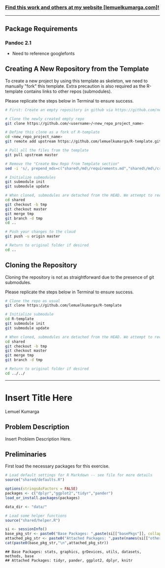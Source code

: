 ### <a href="https://www.lemuelkumarga.com" target="_blank">Find this work and others at my website [lemuelkumarga.com]!</a>
---



## Package Requirements

### Pandoc 2.1 
- Need to reference googlefonts

## Creating A New Repository from the Template

To create a new project by using this template as skeleton, we need to manually "fork" this template. Extra precaution is also required as the R-template contains links to other repos (submodules).

Please replicate the steps below in Terminal to ensure success.

``` sh
# First: Create an empty repository in github via https://github.com/new

# Clone the newly created empty repo
git clone https://github.com/<username>/<new_repo_project_name>

# Define this clone as a fork of R-template
cd <new_repo_project_name> 
git remote add upstream https://github.com/lemuelkumarga/R-template.git

# Pull all the files from the template
git pull upstream master

# Remove the "Create New Repo from Template section"
sed -i 's/, prepend_mds=c("shared\/md\/requirements.md","shared\/md\/creating.md","shared\/md\/cloning.md")//g' main.Rmd

# Initialize submodules
git submodule init
git submodule update

# When cloned, submodules are detached from the HEAD. We attempt to rectify this issue to prevent problems in git
cd shared
git checkout -b tmp
git checkout master
git merge tmp
git branch -d tmp
cd ..

# Push your changes to the cloud
git push -u origin master

# Return to original folder if desired
cd ..
```

## Cloning the Repository

Cloning the repository is not as straightforward due to the presence of git submodules.

Please replicate the steps below in Terminal to ensure success.

``` sh
# Clone the repo as usual
git clone https://github.com/lemuelkumarga/R-template

# Initialize submodule
cd R-template
git submodule init
git submodule update

# When cloned, submodules are detached from the HEAD. We attempt to rectify this issue to prevent problems in git
cd shared
git checkout -b tmp
git checkout master
git merge tmp
git branch -d tmp

# Return to original folder if desired
cd ../../
```

---
Insert Title Here
================
Lemuel Kumarga

## Problem Description

Insert Problem Description Here.

## Preliminaries

First load the necessary packages for this exercise.

``` r
# Load default settings for R Markdown -- see file for more details
source("shared/defaults.R")

options(stringsAsFactors = FALSE)
packages <- c("dplyr","ggplot2","tidyr","pander")
load_or_install.packages(packages)

data_dir <- "data/"

# Load some helper functions
source("shared/helper.R")

si <- sessionInfo()
base_pkg_str <- paste0("Base Packages: ",paste(si[["basePkgs"]], collapse=", "))
attached_pkg_str <- paste0("Attached Packages: ",paste(names(si[["otherPkgs"]]), collapse=", "))
cat(paste0(base_pkg_str,"\n",attached_pkg_str))
```

    ## Base Packages: stats, graphics, grDevices, utils, datasets, methods, base
    ## Attached Packages: tidyr, pander, ggplot2, dplyr, knitr

